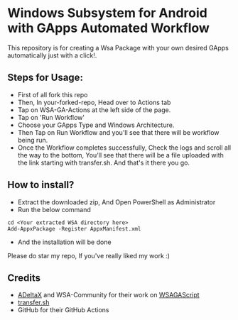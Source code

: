 # Windows Subsystem for Android with GApps Automated Workflow
This repository is for creating a Wsa Package with your own desired GApps automatically just with a click!.

## Steps for Usage:
* First of all fork this repo
* Then, In your-forked-repo, Head over to Actions tab
* Tap on WSA-GA-Actions at the left side of the page.
* Tap on 'Run Workflow'
* Choose your GApps Type and Windows Architecture.
* Then Tap on Run Workflow and you'll see that there will be workflow being run.
* Once the Workflow completes successfully, Check the logs  and scroll all the way to the bottom, You'll see that there will be a file uploaded with the link starting with transfer.sh. And that's it there you go.

## How to install?
* Extract the downloaded zip, And Open PowerShell as Administrator
* Run the below command
```text
cd <Your extracted WSA directory here>
Add-AppxPackage -Register AppxManifest.xml
```
* And the installation will be done

Please do star my repo, If you've really liked my work :)

## Credits
* [ADeltaX](https://github.com/ADeltaX) and WSA-Community for their work on [WSAGAScript](https://github.com/WSA-Community/WSAGAScript)
* [transfer.sh](https://transfer.sh)
* GitHub for their GitHub Actions